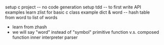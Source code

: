 setup c project -- no code generation
setup tdd -- to first write API examples
learn zlist for basic c class example
dict & word -- hash table from word to list of words
- learn from zhash
- we will say "word" instead of "symbol"
primitive function v.s. composed function
inner interpreter
parser
